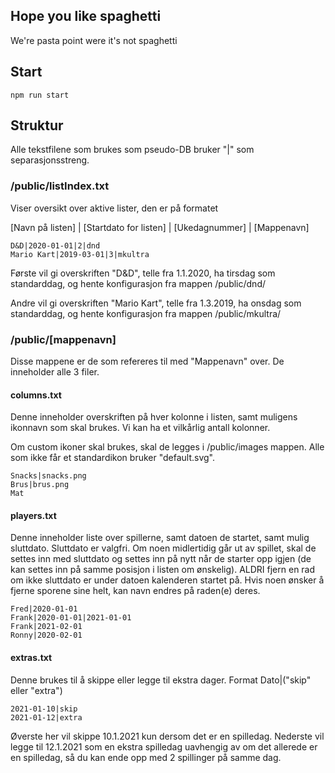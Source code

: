 ## Hope you like spaghetti
We're pasta point were it's not spaghetti

## Start
```
npm run start
```

## Struktur
Alle tekstfilene som brukes som pseudo-DB bruker "|" som separasjonsstreng.

### /public/listIndex.txt 

Viser oversikt over aktive lister, den er på formatet 

[Navn på listen] | [Startdato for listen] | [Ukedagnummer] | [Mappenavn]

```
D&D|2020-01-01|2|dnd
Mario Kart|2019-03-01|3|mkultra
```
Første vil gi overskriften "D&D", telle fra 1.1.2020, ha tirsdag som standarddag, og hente konfigurasjon fra mappen /public/dnd/ 

Andre vil gi overskriften "Mario Kart", telle fra 1.3.2019, ha onsdag som standarddag, og hente konfigurasjon fra mappen /public/mkultra/ 

### /public/[mappenavn]

Disse mappene er de som refereres til med "Mappenavn" over. De inneholder alle 3 filer. 

#### columns.txt

Denne inneholder overskriften på hver kolonne i listen, samt muligens ikonnavn som skal brukes. Vi kan ha et vilkårlig antall kolonner.

Om custom ikoner skal brukes, skal de legges i /public/images mappen. Alle som ikke får et standardikon bruker "default.svg".

```
Snacks|snacks.png
Brus|brus.png
Mat
```

#### players.txt

Denne inneholder liste over spillerne, samt datoen de startet, samt mulig sluttdato. Sluttdato er valgfri. Om noen midlertidig går ut av spillet, skal de settes inn med sluttdato og settes inn på nytt når de starter opp igjen (de kan settes inn på samme posisjon i listen om ønskelig). ALDRI fjern en rad om ikke sluttdato er under datoen kalenderen startet på. Hvis noen ønsker å fjerne sporene sine helt, kan navn endres på raden(e) deres.

```
Fred|2020-01-01
Frank|2020-01-01|2021-01-01
Frank|2021-02-01
Ronny|2020-02-01
```

#### extras.txt

Denne brukes til å skippe eller legge til ekstra dager. Format Dato|("skip" eller "extra")
```
2021-01-10|skip
2021-01-12|extra
```

Øverste her vil skippe 10.1.2021 kun dersom det er en spilledag. Nederste vil legge til 12.1.2021 som en ekstra spilledag uavhengig av om det allerede er en spilledag, så du kan ende opp med 2 spillinger på samme dag.  